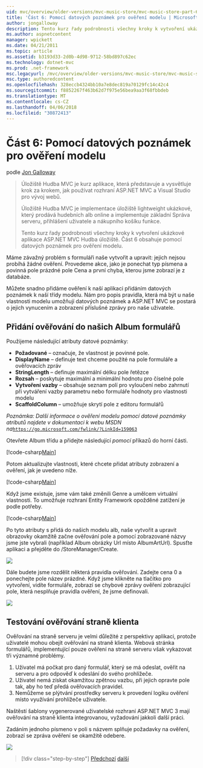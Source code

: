 ```yaml
---
uid: mvc/overview/older-versions/mvc-music-store/mvc-music-store-part-6
title: 'Část 6: Pomocí datových poznámek pro ověření modelu | Microsoft Docs'
author: jongalloway
description: Tento kurz řady podrobnosti všechny kroky k vytvoření ukázkové aplikace ASP.NET MVC Hudba úložiště. Část 6 obsahuje pomocí datových poznámek pro Model V...
ms.author: aspnetcontent
manager: wpickett
ms.date: 04/21/2011
ms.topic: article
ms.assetid: b3193d33-2d0b-4d98-9712-58bd897c62ec
ms.technology: dotnet-mvc
ms.prod: .net-framework
msc.legacyurl: /mvc/overview/older-versions/mvc-music-store/mvc-music-store-part-6
msc.type: authoredcontent
ms.openlocfilehash: 328eccb4324bb10a7e8dec819a70129fc14c42c4
ms.sourcegitcommit: f8852267f463b62d7f975e56bea9aa3f68fbbdeb
ms.translationtype: MT
ms.contentlocale: cs-CZ
ms.lasthandoff: 04/06/2018
ms.locfileid: "30872413"
---
```

<a name="part-6-using-data-annotations-for-model-validation"></a>Část 6: Pomocí datových poznámek pro ověření modelu
====================
podle [Jon Galloway](https://github.com/jongalloway)

> Úložiště Hudba MVC je kurz aplikace, která představuje a vysvětluje krok za krokem, jak používat rozhraní ASP.NET MVC a Visual Studio pro vývoj webů.  
>   
> Úložiště Hudba MVC je implementace úložiště lightweight ukázkové, který prodává hudebních alb online a implementuje základní Správa serveru, přihlášení uživatele a nákupního košíku funkce.  
>   
> Tento kurz řady podrobnosti všechny kroky k vytvoření ukázkové aplikace ASP.NET MVC Hudba úložiště. Část 6 obsahuje pomocí datových poznámek pro ověření modelu.


Máme závažný problém s formuláři naše vytvořit a upravit: jejich nejsou probíhá žádné ověření. Provedeme akce, jako je ponechat typ písmena a povinná pole prázdné pole Cena a první chyba, kterou jsme zobrazí je z databáze.

Můžete snadno přidáme ověření k naší aplikaci přidáním datových poznámek k naší třídy modelu. Nám pro popis pravidla, která má být u naše vlastnosti modelu umožňují datových poznámek a ASP.NET MVC se postará o jejich vynucením a zobrazení příslušné zprávy pro naše uživatele.

## <a name="adding-validation-to-our-album-forms"></a>Přidání ověřování do našich Album formulářů

Použijeme následující atributy datové poznámky:

- **Požadované** – označuje, že vlastnost je povinné pole.
- **DisplayName** – definuje text chceme použité na pole formuláře a ověřovacích zpráv
- **StringLength** – definuje maximální délku pole řetězce
- **Rozsah** – poskytuje maximální a minimální hodnotu pro číselné pole
- **Vytvoření vazby** – obsahuje seznam polí pro vyloučení nebo zahrnutí při vytváření vazby parametru nebo formuláře hodnoty pro vlastnosti modelu
- **ScaffoldColumn** – umožňuje skrytí pole z editoru formulářů

*Poznámka: Další informace o ověření modelu pomocí datové poznámky atributů najdete v dokumentaci k webu MSDN na*[`https://go.microsoft.com/fwlink/?LinkId=159063`](https://go.microsoft.com/fwlink/?LinkId=159063)

Otevřete Album třídu a přidejte následující *pomocí* příkazů do horní části.

[!code-csharp[Main](mvc-music-store-part-6/samples/sample1.cs)]

Potom aktualizujte vlastnosti, které chcete přidat atributy zobrazení a ověření, jak je uvedeno níže.

[!code-csharp[Main](mvc-music-store-part-6/samples/sample2.cs)]

Když jsme existuje, jsme vám také změnili Genre a umělcem virtuální vlastnosti. To umožňuje rozhraní Entity Framework opožděné zatížení je podle potřeby.

[!code-csharp[Main](mvc-music-store-part-6/samples/sample3.cs)]

Po tyto atributy s přidá do našich modelu alb, naše vytvořit a upravit obrazovky okamžitě začne ověřování pole a pomocí zobrazované názvy jsme jste vybrali (například Album obrázky Url místo AlbumArtUrl). Spusťte aplikaci a přejděte do /StoreManager/Create.

![](mvc-music-store-part-6/_static/image1.png)

Dále budete jsme rozdělit některá pravidla ověřování. Zadejte cena 0 a ponechejte pole název prázdné. Když jsme klikněte na tlačítko pro vytvoření, vidíte formuláře, zobrazí se chybové zprávy ověření zobrazující pole, která nesplňuje pravidla ověření, že jsme definovali.

![](mvc-music-store-part-6/_static/image2.png)

## <a name="testing-the-client-side-validation"></a>Testování ověřování straně klienta

Ověřování na straně serveru je velmi důležité z perspektivy aplikaci, protože uživatelé mohou obejít ověřování na straně klienta. Webová stránka formulářů, implementující pouze ověření na straně serveru však vykazovat tři významné problémy.

1. Uživatel má počkat pro daný formulář, který se má odeslat, ověřit na serveru a pro odpověď k odeslání do svého prohlížeče.
2. Uživatel nemá získat okamžitou zpětnou vazbu, při jejich opravte pole tak, aby ho teď předá ověřovacích pravidel.
3. Nemůžeme se plýtvání prostředky serveru k provedení logiku ověření místo využívání prohlížeče uživatele.

Naštěstí šablony vygenerované uživatelské rozhraní ASP.NET MVC 3 mají ověřování na straně klienta integrovanou, vyžadování jakkoli další práci.

Zadáním jednoho písmeno v poli s názvem splňuje požadavky na ověření, zobrazí se zpráva ověření se okamžitě odebere.

![](mvc-music-store-part-6/_static/image3.png)


> [!div class="step-by-step"]
> [Předchozí](mvc-music-store-part-5.md)
> [další](mvc-music-store-part-7.md)
